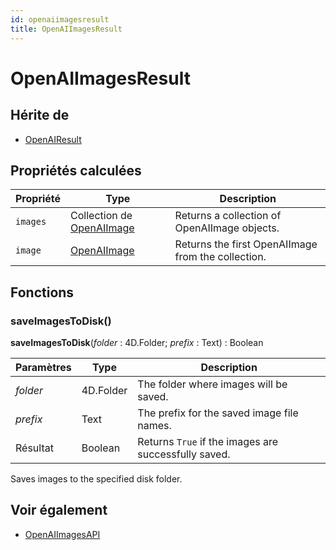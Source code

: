 ```yaml
---
id: openaiimagesresult
title: OpenAIImagesResult
---
```


# OpenAIImagesResult

## Hérite de

- [OpenAIResult](OpenAIResult.md)

## Propriétés calculées

| Propriété | Type                                        | Description                                                        |
| --------- | ------------------------------------------- | ------------------------------------------------------------------ |
| `images`  | Collection de [OpenAIImage](OpenAIImage.md) | Returns a collection of OpenAIImage objects.       |
| `image`   | [OpenAIImage](OpenAIImage.md)               | Returns the first OpenAIImage from the collection. |

## Fonctions

### saveImagesToDisk()

**saveImagesToDisk**(*folder* : 4D.Folder; *prefix* : Text) : Boolean

| Paramètres | Type                      | Description                                                          |
| ---------- | ------------------------- | -------------------------------------------------------------------- |
| *folder*   | 4D.Folder | The folder where images will be saved.               |
| *prefix*   | Text                      | The prefix for the saved image file names.           |
| Résultat   | Boolean                   | Returns `True` if the images are successfully saved. |

Saves images to the specified disk folder.

## Voir également

- [OpenAIImagesAPI](OpenAIImagesAPI.md)
